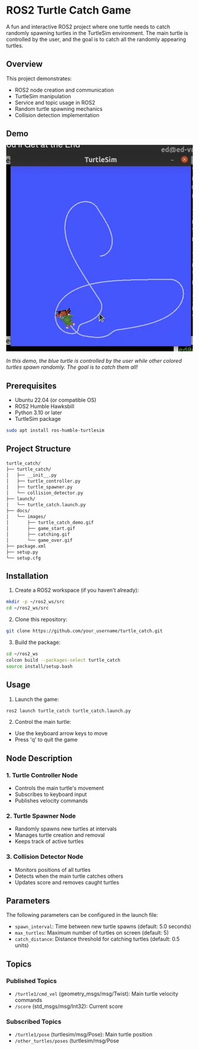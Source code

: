 # ROS2 Turtle Catch Game

A fun and interactive ROS2 project where one turtle needs to catch randomly spawning turtles in the TurtleSim environment. The main turtle is controlled by the user, and the goal is to catch all the randomly appearing turtles.

## Overview

This project demonstrates:
- ROS2 node creation and communication
- TurtleSim manipulation
- Service and topic usage in ROS2
- Random turtle spawning mechanics
- Collision detection implementation

## Demo

![Turtle Catch Game Demo](./turtle.gif)

*In this demo, the blue turtle is controlled by the user while other colored turtles spawn randomly. The goal is to catch them all!*

## Prerequisites

- Ubuntu 22.04 (or compatible OS)
- ROS2 Humble Hawksbill
- Python 3.10 or later
- TurtleSim package

```bash
sudo apt install ros-humble-turtlesim
```

## Project Structure

```
turtle_catch/
├── turtle_catch/
│   ├── __init__.py
│   ├── turtle_controller.py
│   ├── turtle_spawner.py
│   └── collision_detector.py
├── launch/
│   └── turtle_catch.launch.py
├── docs/
│   └── images/
│       ├── turtle_catch_demo.gif
│       ├── game_start.gif
│       ├── catching.gif
│       └── game_over.gif
├── package.xml
├── setup.py
└── setup.cfg
```

## Installation

1. Create a ROS2 workspace (if you haven't already):
```bash
mkdir -p ~/ros2_ws/src
cd ~/ros2_ws/src
```

2. Clone this repository:
```bash
git clone https://github.com/your_username/turtle_catch.git
```

3. Build the package:
```bash
cd ~/ros2_ws
colcon build --packages-select turtle_catch
source install/setup.bash
```

## Usage

1. Launch the game:
```bash
ros2 launch turtle_catch turtle_catch.launch.py
```

2. Control the main turtle:
- Use the keyboard arrow keys to move
- Press 'q' to quit the game

## Node Description

### 1. Turtle Controller Node
- Controls the main turtle's movement
- Subscribes to keyboard input
- Publishes velocity commands

### 2. Turtle Spawner Node
- Randomly spawns new turtles at intervals
- Manages turtle creation and removal
- Keeps track of active turtles

### 3. Collision Detector Node
- Monitors positions of all turtles
- Detects when the main turtle catches others
- Updates score and removes caught turtles

## Parameters

The following parameters can be configured in the launch file:

- `spawn_interval`: Time between new turtle spawns (default: 5.0 seconds)
- `max_turtles`: Maximum number of turtles on screen (default: 5)
- `catch_distance`: Distance threshold for catching turtles (default: 0.5 units)

## Topics

### Published Topics
- `/turtle1/cmd_vel` (geometry_msgs/msg/Twist): Main turtle velocity commands
- `/score` (std_msgs/msg/Int32): Current score

### Subscribed Topics
- `/turtle1/pose` (turtlesim/msg/Pose): Main turtle position
- `/other_turtles/poses` (turtlesim/msg/Pose
